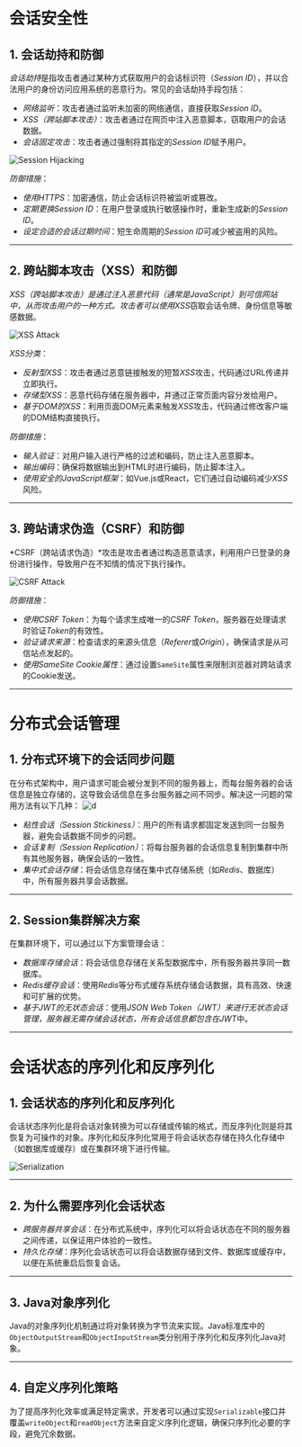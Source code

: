 # 会话安全性

## 1. 会话劫持和防御

*会话劫持*是指攻击者通过某种方式获取用户的会话标识符（*Session ID*），并以合法用户的身份访问应用系统的恶意行为。常见的会话劫持手段包括：
* *网络监听*：攻击者通过监听未加密的网络通信，直接获取*Session ID*。
* *XSS（跨站脚本攻击）*：攻击者通过在网页中注入恶意脚本，窃取用户的会话数据。
* *会话固定攻击*：攻击者通过强制将其指定的*Session ID*赋予用户。

![Session Hijacking](https://cimg.fx361.com/images/2020/08/17/qkimagesmoetmoet202016moet20201632-2-l.jpg)

*防御措施*：
- *使用HTTPS*：加密通信，防止会话标识符被监听或篡改。
- *定期更换Session ID*：在用户登录或执行敏感操作时，重新生成新的*Session ID*。
- *设定合适的会话过期时间*：短生命周期的*Session ID*可减少被盗用的风险。

***

## 2. 跨站脚本攻击（XSS）和防御

*XSS（跨站脚本攻击）*是通过注入恶意代码（通常是JavaScript）到可信网站中，从而攻击用户的一种方式。攻击者可以使用*XSS*窃取会话令牌、身份信息等敏感数据。

![XSS Attack](https://imgconvert.csdnimg.cn/aHR0cHM6Ly93d3cua2trazEwMDAuY29tL0ltYWdlSG9zdGluZy9pbWFnZXMvWFNTL1N0b3JlZC5wbmc?x-oss-process=image/format,png)

*XSS分类*：
- *反射型XSS*：攻击者通过恶意链接触发的短暂*XSS*攻击，代码通过URL传递并立即执行。
- *存储型XSS*：恶意代码存储在服务器中，并通过正常页面内容分发给用户。
- *基于DOM的XSS*：利用页面DOM元素来触发*XSS*攻击，代码通过修改客户端的DOM结构直接执行。

*防御措施*：
- *输入验证*：对用户输入进行严格的过滤和编码，防止注入恶意脚本。
- *输出编码*：确保将数据输出到HTML时进行编码，防止脚本注入。
- *使用安全的JavaScript框架*：如Vue.js或React，它们通过自动编码减少*XSS*风险。

***

## 3. 跨站请求伪造（CSRF）和防御

*CSRF（跨站请求伪造）*攻击是攻击者通过构造恶意请求，利用用户已登录的身份进行操作，导致用户在不知情的情况下执行操作。

![CSRF Attack](https://pic2.zhimg.com/v2-97f74cd7daecf223efd8ce962ff4cfad_r.jpg)

*防御措施*：
* *使用CSRF Token*：为每个请求生成唯一的*CSRF Token*，服务器在处理请求时验证*Token*的有效性。
* *验证请求来源*：检查请求的来源头信息（*Referer*或*Origin*），确保请求是从可信站点发起的。
* *使用SameSite Cookie属性*：通过设置`SameSite`属性来限制浏览器对跨站请求的Cookie发送。

***

# 分布式会话管理

## 1. 分布式环境下的会话同步问题

在分布式架构中，用户请求可能会被分发到不同的服务器上，而每台服务器的会话信息是独立存储的，这导致会话信息在多台服务器之间不同步。解决这一问题的常用方法有以下几种：
![d](https://th.bing.com/th/id/OIP.Y14Z1o0Vlt4JSjWNE2aesAHaDZ?w=1000&h=459&rs=1&pid=ImgDetMain)

* *粘性会话（Session Stickiness）*：用户的所有请求都固定发送到同一台服务器，避免会话数据不同步的问题。
* *会话复制（Session Replication）*：将每台服务器的会话信息复制到集群中所有其他服务器，确保会话的一致性。
* *集中式会话存储*：将会话信息存储在集中式存储系统（如*Redis*、数据库）中，所有服务器共享会话数据。

***

## 2. Session集群解决方案

在集群环境下，可以通过以下方案管理会话：

- *数据库存储会话*：将会话信息存储在关系型数据库中，所有服务器共享同一数据库。
- *Redis缓存会话*：使用*Redis*等分布式缓存系统存储会话数据，具有高效、快速和可扩展的优势。
- *基于JWT的无状态会话*：使用*JSON Web Token（JWT）*来进行无状态会话管理，服务器无需存储会话状态，所有会话信息都包含在*JWT*中。

***

# 会话状态的序列化和反序列化

## 1. 会话状态的序列化和反序列化

会话状态序列化是将会话对象转换为可以存储或传输的格式，而反序列化则是将其恢复为可操作的对象。序列化和反序列化常用于将会话状态存储在持久化存储中（如数据库或缓存）或在集群环境下进行传输。

![Serialization](https://th.bing.com/th/id/OIP.hgaxxozCzEkjqxSgjMOwrwHaDm?rs=1&pid=ImgDetMain)

***

## 2. 为什么需要序列化会话状态

- *跨服务器共享会话*：在分布式系统中，序列化可以将会话状态在不同的服务器之间传递，以保证用户体验的一致性。
- *持久化存储*：序列化会话状态可以将会话数据存储到文件、数据库或缓存中，以便在系统重启后恢复会话。

***

## 3. Java对象序列化

Java的对象序列化机制通过将对象转换为字节流来实现。Java标准库中的`ObjectOutputStream`和`ObjectInputStream`类分别用于序列化和反序列化Java对象。

***

## 4. 自定义序列化策略

为了提高序列化效率或满足特定需求，开发者可以通过实现`Serializable`接口并覆盖`writeObject`和`readObject`方法来自定义序列化逻辑，确保只序列化必要的字段，避免冗余数据。

